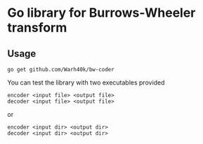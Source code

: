 # Go library for Burrows-Wheeler transform
## Usage
```shell
go get github.com/Warh40k/bw-coder
```
You can test the library with two executables provided
```shell
encoder <input file> <output file>
decoder <input file> <output file>
```
or
```shell
encoder <input dir> <output dir>
decoder <input dir> <output dir>
```